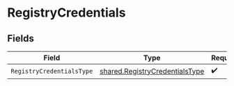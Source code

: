 # RegistryCredentials


## Fields

| Field                                                                                   | Type                                                                                    | Required                                                                                | Description                                                                             |
| --------------------------------------------------------------------------------------- | --------------------------------------------------------------------------------------- | --------------------------------------------------------------------------------------- | --------------------------------------------------------------------------------------- |
| `RegistryCredentialsType`                                                               | [shared.RegistryCredentialsType](../../../pkg/models/shared/registrycredentialstype.md) | :heavy_check_mark:                                                                      | N/A                                                                                     |